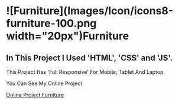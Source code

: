# ![Furniture](Images/Icon/icons8-furniture-100.png width="20px")Furniture

## In This Project I Used 'HTML', 'CSS' and 'JS'.

<p>This Project Has 'Full Responsive' For Mobile, Tablet And Laptop</p>

<p>You Can See My Online Project</p>

<a href="http://127.0.0.1:5500/">Online Project Furniture</a>
